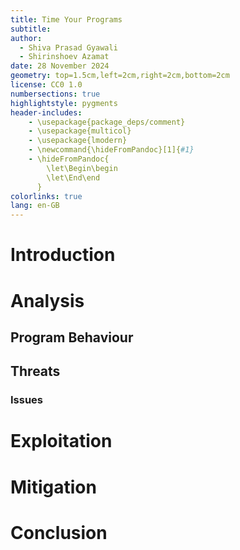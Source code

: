 ```yaml
---
title: Time Your Programs
subtitle:
author: 
  - Shiva Prasad Gyawali
  - Shirinshoev Azamat
date: 28 November 2024
geometry: top=1.5cm,left=2cm,right=2cm,bottom=2cm
license: CC0 1.0
numbersections: true
highlightstyle: pygments
header-includes:
    - \usepackage{package_deps/comment}
    - \usepackage{multicol}
    - \usepackage{lmodern}
    - \newcommand{\hideFromPandoc}[1]{#1}
    - \hideFromPandoc{
        \let\Begin\begin
        \let\End\end
      }
colorlinks: true
lang: en-GB
---
```



# Introduction

# Analysis

## Program Behaviour 

## Threats
### Issues

# Exploitation

# Mitigation



# Conclusion



